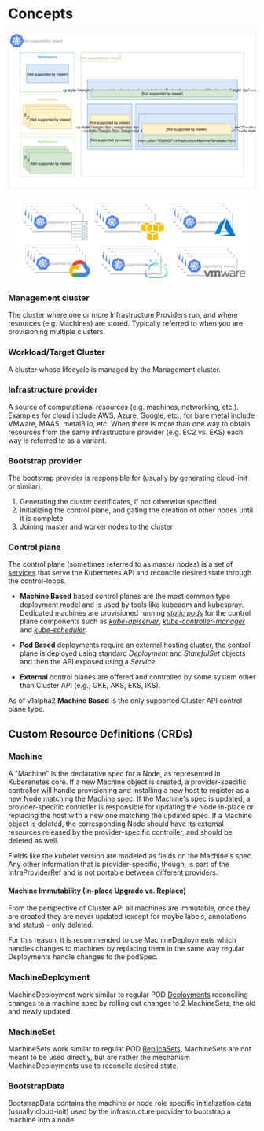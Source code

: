 # Concepts

![](../images/management-cluster.svg)


### Management cluster

The cluster where one or more Infrastructure Providers run, and where resources (e.g. Machines) are stored.  Typically referred to when you are provisioning multiple clusters.

### Workload/Target Cluster

A cluster whose lifecycle is managed by the Management cluster.

### Infrastructure provider

A source of computational resources (e.g. machines, networking, etc.). Examples for cloud include AWS, Azure, Google, etc.; for bare metal include VMware, MAAS, metal3.io, etc. When there is more than one way to obtain resources from the same infrastructure provider (e.g. EC2 vs. EKS) each way is referred to as a variant.

### Bootstrap provider

The bootstrap provider is responsible for (usually by generating cloud-init or similar):

1. Generating the cluster certificates, if not otherwise specified
1. Initializing the control plane, and gating the creation of other nodes until it is complete
1. Joining master and worker nodes to the cluster

### Control plane

The control plane (sometimes referred to as master nodes) is a set of [services](https://kubernetes.io/docs/concepts/#kubernetes-control-plane) that serve the Kubernetes API and reconcile desired state through the control-loops.

* __Machine Based__ based control planes are the most common type deployment model and is used by tools like kubeadm and kubespray. Dedicated machines are provisioned running [*static pods*](https://kubernetes.io/docs/tasks/configure-pod-container/static-pod/) for the control plane components such as  [*kube-apiserver*](https://kubernetes.io/docs/admin/kube-apiserver/), [*kube-controller-manager*](https://kubernetes.io/docs/admin/kube-controller-manager/) and [*kube-scheduler*](https://kubernetes.io/docs/admin/kube-scheduler/).

* __Pod Based__  deployments require an external hosting cluster, the control plane is deployed using standard *Deployment* and *StatefulSet* objects and then the API exposed using a *Service*.

* __External__ control planes are offered and controlled by some system other than Cluster API (e.g., GKE, AKS, EKS, IKS).

As of v1alpha2 __Machine Based__ is the only supported Cluster API control plane type.
## Custom Resource Definitions (CRDs)

### Machine

A "Machine" is the declarative spec for a Node, as represented in Kuberenetes core. If a new Machine object is created, a provider-specific controller will handle provisioning and installing a new host to register as a new Node matching the Machine spec. If the Machine's spec is updated, a provider-specific controller is responsible for updating the Node in-place or replacing the host with a new one matching the updated spec. If a Machine object is deleted, the corresponding Node should have its external resources released by the provider-specific controller, and should be deleted as well.

Fields like the kubelet version are modeled as fields on the Machine's spec. Any other information that is provider-specific, though, is part of the InfraProviderRef and is not portable between different providers.

#### Machine Immutability (In-place Upgrade vs. Replace)

From the perspective of Cluster API all machines are immutable, once they are created they are never updated (except for maybe labels, annotations and status) - only deleted.

For this reason, it is recommended to use MachineDeployments which handles changes to machines by replacing them in the same way regular Deployments handle changes to the podSpec.

### MachineDeployment

MachineDeployment work similar to regular POD [Deployments](https://kubernetes.io/docs/concepts/workloads/controllers/deployment/) reconciling changes to a machine spec by rolling out changes to 2 MachineSets, the old and newly updated.

<!--TODO-->

### MachineSet

MachineSets work similar to regulat POD [ReplicaSets](https://kubernetes.io/docs/concepts/workloads/controllers/replicaset/), MachineSets are not meant to be used directly, but are rather the mechanism MachineDeployments use to reconcile desired state.

<!--TODO-->

### BootstrapData

BootstrapData contains the machine or node role specific initialization data (usually cloud-init) used by the infrastructure provider to bootstrap a machine into a node.

<!--TODO-->

